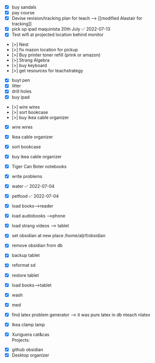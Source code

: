 - [x] buy sandals
- [x] pay course
- [x] Devise revision/tracking plan for teach --> [[modified Alastair for tracking]]
- [x] pick up ipad maquinista 20th July ✅ 2022-07-13
- [x] Test wifi at projected  location behind monitor
- [>] Nest  
- [>] fix mazon location for pickup
- [>] Buy printer toner refill (prink or amazon)  
- [>] Strang Algebra  
- [>] buy keyboard
- [>] get resources for teachstrategy  
- [x] buyt pen
- [x] litter
- [x] drill holes
- [x] buy ipad
- [>] wire wires
- [>] sort bookcase
- [>] buy ikea cable organizer
- [x] wire wires
- [x] Ikea cable organizer  
- [x] sort bookcase
- [x] buy ikea cable organizer
- [x] Tiger Can Boter notebooks  
- [x] write problems



- [x] water ✅ 2022-07-04
- [x] petfood ✅ 2022-07-04
- [x] load books-->reader
- [x] load audiobooks -->phone
- [x] load strang videos --> tablet
- [x] set obsidian at new place /home/aljrf/obsidian
- [x] remove obsidian from db
- [x] backup tablet
- [x] reformat sd
- [x] restore tablet
- [x] load books-->tablet
- [x] wash
- [x] med
- [x] find latex problem generator --> it was pure latex in db nteach nlatex

- [x] Ikea clamp lamp  
+ [x] Xuriguera cat&cas  
Projects:  
- [x] github obsidian  
- [x] Desktop organizer  
